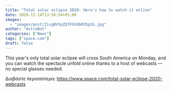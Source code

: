 ```yaml
---
title: "Total solar eclipse 2020: Here's how to watch it online"
date: 2020-12-14T13:58:54+01:00
images:
  - "images/post/ZivgBVYpZQfFhhXbM35pSS.jpg"
author: "AstroBot"
categories: ["News"]
tags: ["space.com"]
draft: false
---
```


This year's only total solar eclipse will cross South America on Monday, and you can watch the spectacle unfold online thanks to a host of webcasts — no special glasses needed. 

Διαβάστε περισσότερα: https://www.space.com/total-solar-eclipse-2020-webcasts
